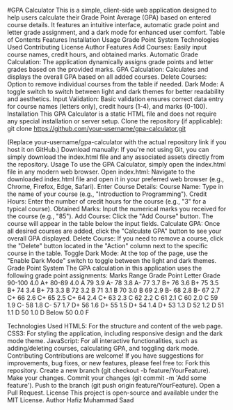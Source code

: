 #GPA Calculator
This is a simple, client-side web application designed to help users calculate their Grade Point Average (GPA) based on entered course details. It features an intuitive interface, automatic grade point and letter grade assignment, and a dark mode for enhanced user comfort.
Table of Contents
Features
Installation
Usage
Grade Point System
Technologies Used
Contributing
License
Author
Features
Add Courses: Easily input course names, credit hours, and obtained marks.
Automatic Grade Calculation: The application dynamically assigns grade points and letter grades based on the provided marks.
GPA Calculation: Calculates and displays the overall GPA based on all added courses.
Delete Courses: Option to remove individual courses from the table if needed.
Dark Mode: A toggle switch to switch between light and dark themes for better readability and aesthetics.
Input Validation: Basic validation ensures correct data entry for course names (letters only), credit hours (1-4), and marks (0-100).
Installation
This GPA Calculator is a static HTML file and does not require any special installation or server setup.
Clone the repository (if applicable):
git clone https://github.com/your-username/gpa-calculator.git

(Replace your-username/gpa-calculator with the actual repository link if you host it on GitHub.)
Download manually:
If you're not using Git, you can simply download the index.html file and any associated assets directly from the repository.
Usage
To use the GPA Calculator, simply open the index.html file in any modern web browser.
Open index.html: Navigate to the downloaded index.html file and open it in your preferred web browser (e.g., Chrome, Firefox, Edge, Safari).
Enter Course Details:
Course Name: Type in the name of your course (e.g., "Introduction to Programming").
Credit Hours: Enter the number of credit hours for the course (e.g., "3" for a typical course).
Obtained Marks: Input the numerical marks you received for the course (e.g., "85").
Add Course: Click the "Add Course" button. The course will appear in the table below the input fields.
Calculate GPA: Once all desired courses are added, click the "Calculate GPA" button to see your overall GPA displayed.
Delete Course: If you need to remove a course, click the "Delete" button located in the "Action" column next to the specific course in the table.
Toggle Dark Mode: At the top of the page, use the "Enable Dark Mode" switch to toggle between the light and dark themes.
Grade Point System
The GPA calculation in this application uses the following grade point assignments:
Marks Range
Grade Point
Letter Grade
90-100
4.0
A+
80-89
4.0
A
79
3.9
A-
78
3.8
A-
77
3.7
B+
76
3.6
B+
75
3.5
B+
74
3.4
B+
73
3.3
B
72
3.2
B
71
3.1
B
70
3.0
B
69
2.9
B-
68
2.8
B-
67
2.7
C+
66
2.6
C+
65
2.5
C+
64
2.4
C+
63
2.3
C
62
2.2
C
61
2.1
C
60
2.0
C
59
1.9
C-
58
1.8
C-
57
1.7
D+
56
1.6
D+
55
1.5
D+
54
1.4
D+
53
1.3
D
52
1.2
D
51
1.1
D
50
1.0
D
Below 50
0.0
F

Technologies Used
HTML5: For the structure and content of the web page.
CSS3: For styling the application, including responsive design and the dark mode theme.
JavaScript: For all interactive functionalities, such as adding/deleting courses, calculating GPA, and toggling dark mode.
Contributing
Contributions are welcome! If you have suggestions for improvements, bug fixes, or new features, please feel free to:
Fork this repository.
Create a new branch (git checkout -b feature/YourFeature).
Make your changes.
Commit your changes (git commit -m 'Add some feature').
Push to the branch (git push origin feature/YourFeature).
Open a Pull Request.
License
This project is open-source and available under the MIT License.
Author
Hafiz Muhammad Saad
